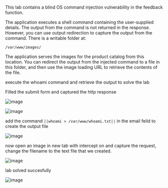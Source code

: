 This lab contains a blind OS command injection vulnerability in the feedback function.

The application executes a shell command containing the user-supplied details. The output from the command is not returned in the response. However, you can use output redirection to capture the output from the command. There is a writable folder at:

`/var/www/images/`

The application serves the images for the product catalog from this location. You can redirect the output from the injected command to a file in this folder, and then use the image loading URL to retrieve the contents of the file.

execute the whoami command and retrieve the output to solve the lab

Filled the submit form and captured the http response

![image](https://github.com/RahulMMenon011/PortSwigger_Labs/assets/140642506/7598b92c-1440-4d74-bb97-9b9815bcf0cf)

![image](https://github.com/RahulMMenon011/PortSwigger_Labs/assets/140642506/7c03a619-8240-4b78-bdc2-0027d9d64416)

add the command `||whoami > /var/www/whoami.txt||` in the email feild to create the output file

![image](https://github.com/RahulMMenon011/PortSwigger_Labs/assets/140642506/8dd9e006-dc30-4aa9-b592-1552dda76c83)

now open an image in new tab with intercept on and capture the request, change the filename to the text file that we created.

![image](https://github.com/RahulMMenon011/PortSwigger_Labs/assets/140642506/386fca9d-27c1-439f-b34d-96caa7d16053)

lab solved succesfully

![image](https://github.com/RahulMMenon011/PortSwigger_Labs/assets/140642506/74a04d6e-2e9a-4cff-bd2c-a443f216a761)

